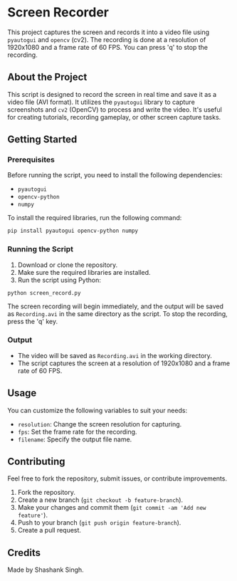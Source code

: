 # Screen Recorder

This project captures the screen and records it into a video file using `pyautogui` and `opencv` (cv2). The recording is done at a resolution of 1920x1080 and a frame rate of 60 FPS. You can press 'q' to stop the recording.

## About the Project

This script is designed to record the screen in real time and save it as a video file (AVI format). It utilizes the `pyautogui` library to capture screenshots and `cv2` (OpenCV) to process and write the video. It's useful for creating tutorials, recording gameplay, or other screen capture tasks.

## Getting Started

### Prerequisites

Before running the script, you need to install the following dependencies:

- `pyautogui`
- `opencv-python`
- `numpy`

To install the required libraries, run the following command:

```bash
pip install pyautogui opencv-python numpy
```

### Running the Script

1. Download or clone the repository.
2. Make sure the required libraries are installed.
3. Run the script using Python:

```bash
python screen_record.py
```

The screen recording will begin immediately, and the output will be saved as `Recording.avi` in the same directory as the script. To stop the recording, press the 'q' key.

### Output

- The video will be saved as `Recording.avi` in the working directory.
- The script captures the screen at a resolution of 1920x1080 and a frame rate of 60 FPS.

## Usage

You can customize the following variables to suit your needs:
- `resolution`: Change the screen resolution for capturing.
- `fps`: Set the frame rate for the recording.
- `filename`: Specify the output file name.

## Contributing

Feel free to fork the repository, submit issues, or contribute improvements.

1. Fork the repository.
2. Create a new branch (`git checkout -b feature-branch`).
3. Make your changes and commit them (`git commit -am 'Add new feature'`).
4. Push to your branch (`git push origin feature-branch`).
5. Create a pull request.

## Credits

Made by Shashank Singh.
